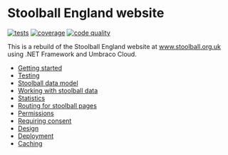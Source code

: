 # Stoolball England website

[![tests](https://github.com/stoolball-england/stoolball-org-uk/actions/workflows/run-tests.yml/badge.svg)](https://github.com/stoolball-england/stoolball-org-uk/actions/workflows/run-tests.yml)
[![coverage](https://codecov.io/gh/stoolball-england/stoolball-org-uk/branch/master/graph/badge.svg?token=BJYEFXW1BK)](https://codecov.io/gh/stoolball-england/stoolball-org-uk)
[![code quality](https://app.codacy.com/project/badge/Grade/853fda8557fb4c0c981ee022eb4c739e)](https://www.codacy.com/gh/stoolball-england/stoolball-org-uk/dashboard)

This is a rebuild of the Stoolball England website at www.stoolball.org.uk using .NET Framework and Umbraco Cloud.

- [Getting started](Documentation/GettingStarted.md)
- [Testing](Documentation/Testing.md)
- [Stoolball data model](Documentation/DataModel.md)
- [Working with stoolball data](Documentation/Database.md)
- [Statistics](Documentation/Statistics.md)
- [Routing for stoolball pages](Documentation/Routing.md)
- [Permissions](Documentation/Permissions.md)
- [Requiring consent](Documentation/Consent.md)
- [Design](Documentation/Design.md)
- [Deployment](Documentation/Deployment.md)
- [Caching](Documentation/Caching.md)
